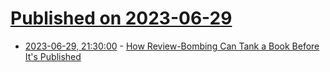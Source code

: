 # [Published on 2023-06-29](index.md)

* [2023-06-29, 21:30:00](https://news.slashdot.org/story/23/06/29/1954252/how-review-bombing-can-tank-a-book-before-its-published?utm_source=rss1.0mainlinkanon&utm_medium=feed) - [How Review-Bombing Can Tank a Book Before It's Published](https://news.slashdot.org/story/23/06/29/1954252/how-review-bombing-can-tank-a-book-before-its-published?utm_source=rss1.0mainlinkanon&utm_medium=feed)
